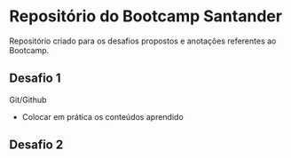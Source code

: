 # Repositório do Bootcamp Santander 
Repositório criado para os desafios propostos e anotações referentes ao Bootcamp.

## Desafio 1 
Git/Github 
  - Colocar em prática os conteúdos aprendido

## Desafio 2


